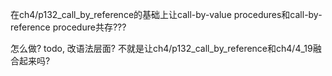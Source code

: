 在ch4/p132_call_by_reference的基础上让call-by-value procedures和call-by-reference procedure共存???

怎么做? todo, 改语法层面? 不就是让ch4/p132_call_by_reference和ch4/4_19融合起来吗?